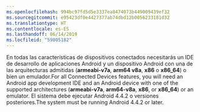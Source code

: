 ```yaml
---
ms.openlocfilehash: 994bc97fd5d5e3337ea8474073b449009439ef32
ms.sourcegitcommit: e95423df0e4427377ab74dbd12b0056233181d32
ms.translationtype: HT
ms.contentlocale: es-ES
ms.lasthandoff: 06/14/2019
ms.locfileid: "59805182"
---
```

<span data-ttu-id="9f80b-101">En todas las características de dispositivos conectados necesitarás un IDE de desarrollo de aplicaciones Android y un dispositivo Android con una de las arquitecturas admitidas (**armeabi-v7a**, **arm64 v8a**, **x86** o **x86_64**) o bien un emulador.</span><span class="sxs-lookup"><span data-stu-id="9f80b-101">For all Connected Devices features, you will need an Android app development IDE and an Android device with one of the supported architectures (**armeabi-v7a**, **arm64-v8a**, **x86**, or **x86_64**) or an emulator.</span></span> <span data-ttu-id="9f80b-102">El sistema debe ejecutar Android 4.4.2 o versiones posteriores.</span><span class="sxs-lookup"><span data-stu-id="9f80b-102">The system must be running Android 4.4.2 or later.</span></span>